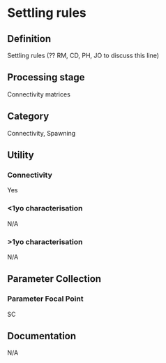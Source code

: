 # Settling rules
<!-- 
{: .no_toc .text-delta }
* TOC
{:toc} -->

## Definition

Settling rules (?? RM, CD, PH, JO to discuss this line)

## Processing stage

Connectivity matrices 

## Category

Connectivity, Spawning

## Utility 
### Connectivity

Yes

### <1yo characterisation

N/A 

### >1yo characterisation

N/A

## Parameter Collection
### Parameter Focal Point

SC

## Documentation

N/A